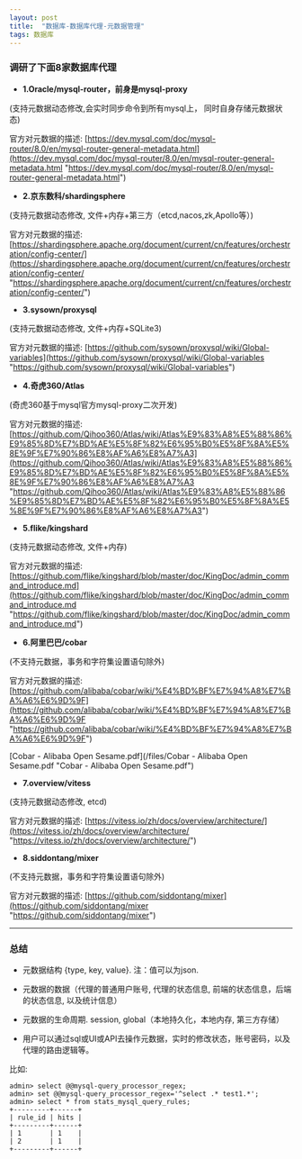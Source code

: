 ```yaml
---
layout: post
title:  "数据库-数据库代理-元数据管理"
tags: 数据库
---
```


### 调研了下面8家数据库代理

- **1.Oracle/mysql-router，前身是mysql-proxy** 

(支持元数据动态修改,会实时同步命令到所有mysql上， 同时自身存储元数据状态)

官方对元数据的描述: [https://dev.mysql.com/doc/mysql-router/8.0/en/mysql-router-general-metadata.html](https://dev.mysql.com/doc/mysql-router/8.0/en/mysql-router-general-metadata.html "https://dev.mysql.com/doc/mysql-router/8.0/en/mysql-router-general-metadata.html")

- **2.京东数科/shardingsphere** 

(支持元数据动态修改, 文件+内存+第三方（etcd,nacos,zk,Apollo等）)
    
官方对元数据的描述: [https://shardingsphere.apache.org/document/current/cn/features/orchestration/config-center/](https://shardingsphere.apache.org/document/current/cn/features/orchestration/config-center/ "https://shardingsphere.apache.org/document/current/cn/features/orchestration/config-center/")

- **3.sysown/proxysql** 

(支持元数据动态修改, 文件+内存+SQLite3)
    
官方对元数据的描述: [https://github.com/sysown/proxysql/wiki/Global-variables](https://github.com/sysown/proxysql/wiki/Global-variables "https://github.com/sysown/proxysql/wiki/Global-variables")

- **4.奇虎360/Atlas** 

(奇虎360基于mysql官方mysql-proxy二次开发)

官方对元数据的描述: [https://github.com/Qihoo360/Atlas/wiki/Atlas%E9%83%A8%E5%88%86%E9%85%8D%E7%BD%AE%E5%8F%82%E6%95%B0%E5%8F%8A%E5%8E%9F%E7%90%86%E8%AF%A6%E8%A7%A3](https://github.com/Qihoo360/Atlas/wiki/Atlas%E9%83%A8%E5%88%86%E9%85%8D%E7%BD%AE%E5%8F%82%E6%95%B0%E5%8F%8A%E5%8E%9F%E7%90%86%E8%AF%A6%E8%A7%A3 "https://github.com/Qihoo360/Atlas/wiki/Atlas%E9%83%A8%E5%88%86%E9%85%8D%E7%BD%AE%E5%8F%82%E6%95%B0%E5%8F%8A%E5%8E%9F%E7%90%86%E8%AF%A6%E8%A7%A3")

- **5.flike/kingshard** 

(支持元数据动态修改, 文件+内存)

官方对元数据的描述: [https://github.com/flike/kingshard/blob/master/doc/KingDoc/admin_command_introduce.md](https://github.com/flike/kingshard/blob/master/doc/KingDoc/admin_command_introduce.md "https://github.com/flike/kingshard/blob/master/doc/KingDoc/admin_command_introduce.md")

- **6.阿里巴巴/cobar** 

(不支持元数据，事务和字符集设置语句除外)

官方对元数据的描述: [https://github.com/alibaba/cobar/wiki/%E4%BD%BF%E7%94%A8%E7%BA%A6%E6%9D%9F](https://github.com/alibaba/cobar/wiki/%E4%BD%BF%E7%94%A8%E7%BA%A6%E6%9D%9F "https://github.com/alibaba/cobar/wiki/%E4%BD%BF%E7%94%A8%E7%BA%A6%E6%9D%9F")

[Cobar - Alibaba Open Sesame.pdf](/files/Cobar - Alibaba Open Sesame.pdf "Cobar - Alibaba Open Sesame.pdf")

- **7.overview/vitess** 

(支持元数据动态修改, etcd)

官方对元数据的描述: [https://vitess.io/zh/docs/overview/architecture/](https://vitess.io/zh/docs/overview/architecture/ "https://vitess.io/zh/docs/overview/architecture/")

- **8.siddontang/mixer** 

(不支持元数据，事务和字符集设置语句除外)

官方对元数据的描述: [https://github.com/siddontang/mixer](https://github.com/siddontang/mixer "https://github.com/siddontang/mixer")

 ---

### 总结

- 元数据结构 {type, key, value}. 注：值可以为json.

- 元数据的数据（代理的普通用户账号, 代理的状态信息, 前端的状态信息，后端的状态信息, 以及统计信息）

- 元数据的生命周期. session, global（本地持久化，本地内存, 第三方存储）

- 用户可以通过sql或UI或API去操作元数据，实时的修改状态，账号密码，以及代理的路由逻辑等。 

比如:
    
    admin> select @@mysql-query_processor_regex; 
    admin> set @@mysql-query_processor_regex='^select .* test1.*';
    admin> select * from stats_mysql_query_rules;
    +---------+------+
    | rule_id | hits |
    +---------+------+
    | 1       | 1    |
    | 2       | 1    |
    +---------+------+
